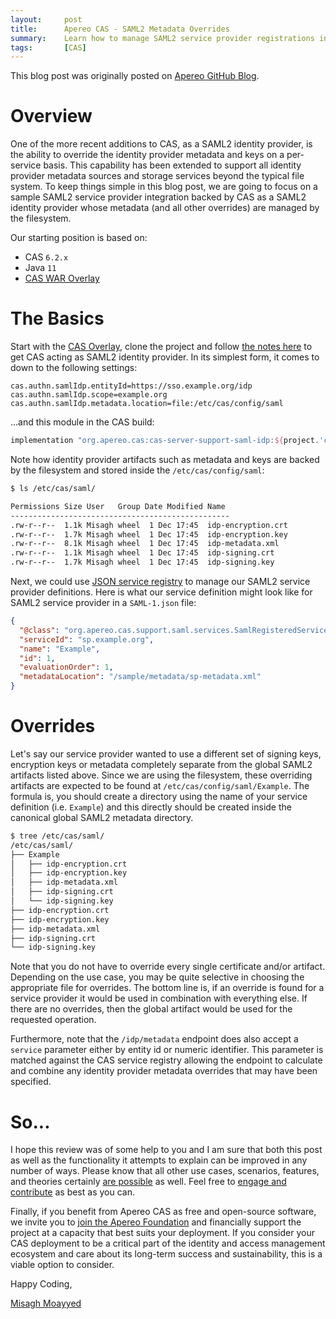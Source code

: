 ```yaml
---
layout:     post
title:      Apereo CAS - SAML2 Metadata Overrides
summary:    Learn how to manage SAML2 service provider registrations in CAS and override metadata artifacts on a per-application basis.
tags:       [CAS]
---
```


<div class="alert alert-success"><i class="far fa-lightbulb"></i> This blog post was originally posted on <a href="https://github.com/apereo/apereo.github.io">Apereo GitHub Blog</a>.</div>

# Overview

One of the more recent additions to CAS, as a SAML2 identity provider, is the ability to override the identity provider metadata and keys on a per-service basis. This capability has been extended to support all identity provider metadata sources and storage services
beyond the typical file system. To keep things simple in this blog post, we are going to focus on a sample SAML2 service provider integration
backed by CAS as a SAML2 identity provider whose metadata (and all other overrides) are managed by the filesystem.

<script async src="https://pagead2.googlesyndication.com/pagead/js/adsbygoogle.js"></script>
<ins class="adsbygoogle"
     style="display:block; text-align:center;"
     data-ad-layout="in-article"
     data-ad-format="fluid"
     data-ad-client="ca-pub-8081398210264173"
     data-ad-slot="3789603713"></ins>
<script>
     (adsbygoogle = window.adsbygoogle || []).push({});
</script>

Our starting position is based on:

- CAS `6.2.x`
- Java `11`
- [CAS WAR Overlay](https://github.com/apereo/cas-overlay-template)

# The Basics

Start with the [CAS Overlay](https://github.com/apereo/cas-overlay-template), clone the project and follow [the notes here](https://apereo.github.io/cas/development/installation/Configuring-SAML2-Authentication.html) to get CAS acting as SAML2 identity provider. In its simplest form, it comes to 
down to the following settings:

```properties
cas.authn.samlIdp.entityId=https://sso.example.org/idp
cas.authn.samlIdp.scope=example.org
cas.authn.samlIdp.metadata.location=file:/etc/cas/config/saml
```

...and this module in the CAS build:

```gradle
implementation "org.apereo.cas:cas-server-support-saml-idp:${project.'cas.version'}"
```

Note how identity provider artifacts such as metadata and keys are backed by the filesystem and stored inside the `/etc/cas/config/saml`:

```bash
$ ls /etc/cas/saml/ 

Permissions Size User   Group Date Modified Name 
-------------------------------------------------
.rw-r--r--  1.1k Misagh wheel  1 Dec 17:45  idp-encryption.crt
.rw-r--r--  1.7k Misagh wheel  1 Dec 17:45  idp-encryption.key
.rw-r--r--  8.1k Misagh wheel  1 Dec 17:45  idp-metadata.xml
.rw-r--r--  1.1k Misagh wheel  1 Dec 17:45  idp-signing.crt
.rw-r--r--  1.7k Misagh wheel  1 Dec 17:45  idp-signing.key
```

Next, we could use [JSON service registry](https://apereo.github.io/cas/development/services/JSON-Service-Management.html) to manage 
our SAML2 service provider definitions. Here is what our service definition might look like for 
SAML2 service provider in a `SAML-1.json` file:

```json
{
  "@class": "org.apereo.cas.support.saml.services.SamlRegisteredService",
  "serviceId": "sp.example.org",
  "name": "Example",
  "id": 1,
  "evaluationOrder": 1,
  "metadataLocation": "/sample/metadata/sp-metadata.xml"
}      
```

# Overrides

Let's say our service provider wanted to use a different set of signing keys, encryption keys or metadata completely separate from the global SAML2 
artifacts listed above. Since we are using the filesystem, these overriding artifacts are expected to be found at `/etc/cas/config/saml/Example`. The formula is, you should create a directory using the name of your service definition (i.e. `Example`) and this directly should be created inside the canonical global SAML2 metadata directory. 

```bash
$ tree /etc/cas/saml/
/etc/cas/saml/
├── Example
│   ├── idp-encryption.crt
│   ├── idp-encryption.key
│   ├── idp-metadata.xml
│   ├── idp-signing.crt
│   └── idp-signing.key
├── idp-encryption.crt
├── idp-encryption.key
├── idp-metadata.xml
├── idp-signing.crt
└── idp-signing.key
``` 

Note that you do not have to override every single certificate and/or artifact. Depending on the use case, you may be quite selective in choosing
the appropriate file for overrides. The bottom line is, if an override is found for a service provider it would be used in combination with everything else.
If there are no overrides, then the global artifact would be used for the requested operation.

Furthermore, note that the `/idp/metadata` endpoint does also accept a `service` parameter either by entity id or numeric identifier. This parameter
is matched against the CAS service registry allowing the endpoint to calculate and combine any identity provider metadata overrides that may have been specified.

# So...

I hope this review was of some help to you and I am sure that both this post as well as the functionality it attempts to explain can be improved in any number of ways. Please know that all other use cases, scenarios, features, and theories certainly [are possible](https://apereo.github.io/2017/02/18/onthe-theoryof-possibility/) as well. Feel free to [engage and contribute](https://apereo.github.io/cas/developer/Contributor-Guidelines.html) as best as you can.

Finally, if you benefit from Apereo CAS as free and open-source software, we invite you to [join the Apereo Foundation](https://www.apereo.org/content/apereo-membership) and financially support the project at a capacity that best suits your deployment. If you consider your CAS deployment to be a critical part of the identity and access management ecosystem and care about its long-term success and sustainability, this is a viable option to consider.

Happy Coding,

[Misagh Moayyed](https://fawnoos.com)
